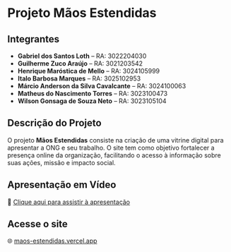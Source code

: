 # Projeto Mãos Estendidas

## Integrantes

- **Gabriel dos Santos Loth** – RA: 3022204030  
- **Guilherme Zuco Araújo** – RA: 3021203542  
- **Henrique Maróstica de Mello** – RA: 3024105999  
- **Italo Barbosa Marques** – RA: 3025102953  
- **Márcio Anderson da Silva Cavalcante** – RA: 3024100063  
- **Matheus do Nascimento Torres** – RA: 3023100473  
- **Wilson Gonsaga de Souza Neto** – RA: 3023105104  

## Descrição do Projeto

O projeto **Mãos Estendidas** consiste na criação de uma vitrine digital para apresentar a ONG e seu trabalho. O site tem como objetivo fortalecer a presença online da organização, facilitando o acesso à informação sobre suas ações, missão e impacto social.

## Apresentação em Vídeo

🎥 [Clique aqui para assistir à apresentação](https://www.youtube.com/watch?v=nLjs_SXa6g8)

## Acesse o site

🌐 [maos-estendidas.vercel.app](https://maos-estendidas.vercel.app/)
